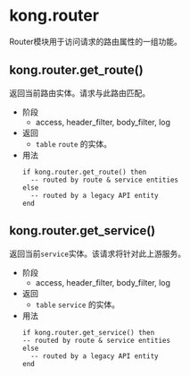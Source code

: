 # kong.router

Router模块用于访问请求的路由属性的一组功能。

## kong.router.get_route()

返回当前路由实体。请求与此路由匹配。

- 阶段
	- access, header_filter, body_filter, log
- 返回
	- `table` `route` 的实体。
- 用法
	```
    if kong.router.get_route() then
      -- routed by route & service entities
    else
      -- routed by a legacy API entity
    end
    ```
    
## kong.router.get_service()

返回当前`service`实体。该请求将针对此上游服务。

- 阶段
	- access, header_filter, body_filter, log
- 返回
	- `table` `service` 的实体。
- 用法
	```
    if kong.router.get_service() then
  	-- routed by route & service entities
    else
      -- routed by a legacy API entity
    end
    ```






















